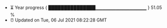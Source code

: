 - ⏳ Year progress { ███████████████▁▁▁▁▁▁▁▁▁▁▁▁▁▁▁ } 51.05 %
- ⏰ Updated on Tue, 06 Jul 2021 08:22:28 GMT

